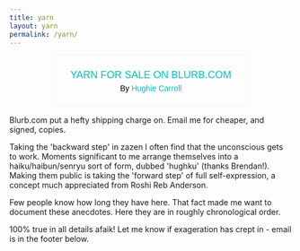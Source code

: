 ```yaml
---
title: yarn 
layout: yarn
permalink: /yarn/
---
```


<div class='share-on-blog' style='margin: 2px;vertical-align: top; font-size: 14px; font-family: arial; color: #000; max-width:300px;padding: 20px;border: 1px solid #f5f5f5; text-align: center; display: block;margin: 5px auto;'>
  <a href="https://www.blurb.com/bookshare/app/index.html?bookId=10210368" data-bindattr-56="56" target='_blank'>
    <img src="https://bookshow.blurb.com/bookshow/cache/P15519862/md/cover_2.jpeg?access_key=f37383a64a089c459866fdbac3db4210" data-bindattr-57="57" alt='' style='max-height:300px; max-width:300px;border:0;zoom: 50%;box-shadow: 3px 3px 10px 1px #999;' />
	</a>
  <p style='margin: 5px;'><a target='_blank' style='text-decoration: none; font-size: 18px; color: #00c0be; text-transform: uppercase; border-bottom: 0;'><script id='metamorph-222-start' type='text/x-placeholder'></script>Yarn for sale on blurb.com<script id='metamorph-222-end' type='text/x-placeholder'></script></a></p>
  <p style='margin: 5px;'>By <a style='text-decoration: none; color: #00c0be; order-bottom: 0;'><script id='metamorph-223-start' type='text/x-placeholder'></script>Hughie Carroll<script id='metamorph-223-end' type='text/x-placeholder'></script></a></p>
</div>

Blurb.com put a hefty shipping charge on. Email me for cheaper, and signed, copies.  


Taking the 'backward step' in zazen I often find that the unconscious gets to work. Moments significant to me arrange themselves into a haiku/haibun/senryu sort of form, dubbed 'hughku' (thanks Brendan!). Making them public is taking the 'forward step' of full self-expression, a concept much appreciated from Roshi Reb Anderson.


Few people know how long they have here. That fact made me want to document these anecdotes. Here they are in roughly chronological order.


100% true in all details afaik! Let me know if exageration has crept in - email is in the footer below.
